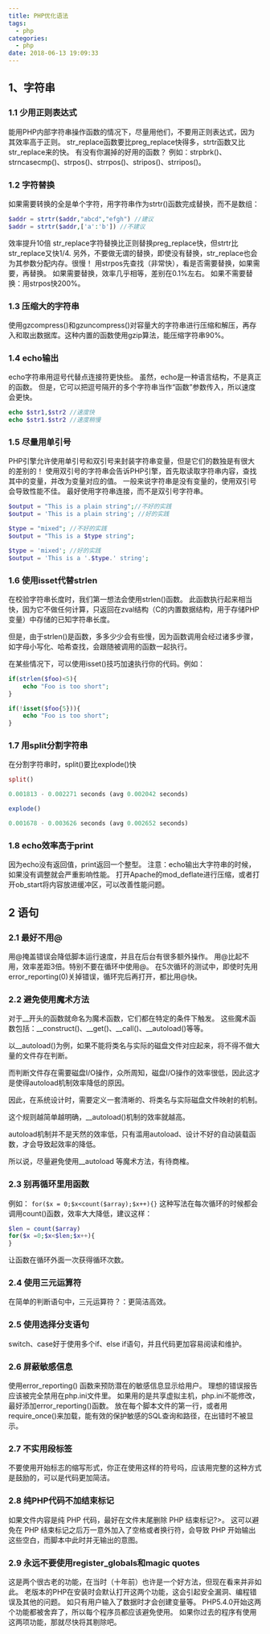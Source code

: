 ```yaml
---
title: PHP优化语法
tags:
  - php
categories:
  - php
date: 2018-06-13 19:09:33
---
```


## 1、字符串
### 1.1 少用正则表达式
能用PHP内部字符串操作函数的情况下，尽量用他们，不要用正则表达式，因为其效率高于正则。
str_replace函数要比preg_replace快得多，strtr函数又比str_replace来的快。
有没有你漏掉的好用的函数？
例如：strpbrk()、strncasecmp()、strpos()、strrpos()、stripos()、strripos()。
### 1.2 字符替换
如果需要转换的全是单个字符，用字符串作为strtr()函数完成替换，而不是数组：

```php
$addr = strtr($addr,"abcd","efgh") //建议
$addr = strtr($addr,['a':'b']) //不建议
```
效率提升10倍
str_replace字符替换比正则替换preg_replace快，但strtr比str_replace又快1/4.
另外，不要做无谓的替换，即使没有替换，str_replace也会为其参数分配内存。很慢！
用strpos先查找（非常快），看是否需要替换，如果需要，再替换。
如果需要替换，效率几乎相等，差别在0.1%左右。
如果不需要替换：用strpos快200%。
### 1.3 压缩大的字符串
使用gzcompress()和gzuncompress()对容量大的字符串进行压缩和解压，再存入和取出数据库。这种内置的函数使用gzip算法，能压缩字符串90%。
### 1.4 echo输出
echo字符串用逗号代替点连接符更快些。
虽然，echo是一种语言结构，不是真正的函数。
但是，它可以把逗号隔开的多个字符串当作“函数”参数传入，所以速度会更快。

```php
echo $str1,$str2 //速度快
echo $str1.$str2 //速度稍慢
```
### 1.5 尽量用单引号
PHP引擎允许使用单引号和双引号来封装字符串变量，但是它们的数独是有很大的差别的！
使用双引号的字符串会告诉PHP引擎，首先取读取字符串内容，查找其中的变量，并改为变量对应的值。
一般来说字符串是没有变量的，使用双引号会导致性能不佳。
最好使用字符串连接，而不是双引号字符串。

```php
$output = "This is a plain string";//不好的实践
$output = 'This is a plain string'; //好的实践

$type = "mixed"; //不好的实践
$output = "This is a $type string";

$type = 'mixed'; //好的实践
$output = 'This is a '.$type.' string';
```
### 1.6 使用isset代替strlen
在校验字符串长度时，我们第一想法会使用strlen()函数。
此函数执行起来相当快，因为它不做任何计算，只返回在zval结构（C的内置数据结构，用于存储PHP变量）中存储的已知字符串长度。

但是，由于strlen()是函数，多多少少会有些慢，因为函数调用会经过诸多步骤，如字母小写化、哈希查找，会跟随被调用的函数一起执行。

在某些情况下，可以使用isset()技巧加速执行你的代码。例如：

```php
if(strlen($foo)<5){
    echo "Foo is too short";
}

if(!isset($foo{5})){
    echo "Foo is too short";
}
```

### 1.7 用split分割字符串
在分割字符串时，split()要比explode()快


```php
split()

0.001813 - 0.002271 seconds (avg 0.002042 seconds)

explode()

0.001678 - 0.003626 seconds (avg 0.002652 seconds)
```
### 1.8 echo效率高于print
因为echo没有返回值，print返回一个整型。
注意：echo输出大字符串的时候，如果没有调整就会严重影响性能。
打开Apache的mod_deflate进行压缩，或者打开ob_start将内容放进缓冲区，可以改善性能问题。
## 2 语句
### 2.1 最好不用@
用@掩盖错误会降低脚本运行速度，并且在后台有很多额外操作。
用@比起不用，效率差距3倍。特别不要在循环中使用@。
在5次循环的测试中，即使时先用error_reporting(0)关掉错误，循环完后再打开，都比用@快。
### 2.2 避免使用魔术方法
对于__开头的函数就命名为魔术函数，它们都在特定的条件下触发。
这些魔术函数包括：__construct()、__get()、__call()、__autoload()等等。

以__autoload()为例，如果不能将类名与实际的磁盘文件对应起来，将不得不做大量的文件存在判断。

而判断文件存在需要磁盘I/O操作，众所周知，磁盘I/O操作的效率很低，因此这才是使得autoload机制效率降低的原因。

因此，在系统设计时，需要定义一套清晰的、将类名与实际磁盘文件映射的机制。

这个规则越简单越明确，__autoload()机制的效率就越高。

autoload机制并不是天然的效率低，只有滥用autoload、设计不好的自动装载函数，才会导致起效率的降低。

所以说，尽量避免使用__autoload 等魔术方法，有待商榷。
### 2.3 别再循环里用函数

例如：
`for($x = 0;$x<count($array);$x++){}`
这种写法在每次循环的时候都会调用count()函数，效率大大降低，建议这样：

```php
$len = count($array)
for($x =0;$x<$len;$x++){
}
```
让函数在循环外面一次获得循环次数。
### 2.4 使用三元运算符
在简单的判断语句中，三元运算符？：更简洁高效。
### 2.5 使用选择分支语句
switch、case好于使用多个if、else if语句，并且代码更加容易阅读和维护。
### 2.6 屏蔽敏感信息
使用error_reporting() 函数来预防潜在的敏感信息显示给用户。
理想的错误报告应该被完全禁用在php.ini文件里。
如果用的是共享虚拟主机，php.ini不能修改，最好添加error_reporting()函数。
放在每个脚本文件的第一行，或者用require_once()来加载，能有效的保护敏感的SQL查询和路径，在出错时不被显示。
### 2.7 不实用段标签
不要使用开始标志的缩写形式，你正在使用这样的符号吗，应该用完整的<?php 开始标签。
当然，如果是输出变量，用= $value ?>这种方式是鼓励的，可以是代码更加简洁。
### 2.8 纯PHP代码不加结束标记
如果文件内容是纯 PHP 代码，最好在文件末尾删除 PHP 结束标记?>。
这可以避免在 PHP 结束标记之后万一意外加入了空格或者换行符，会导致 PHP 开始输出这些空白，而脚本中此时并无输出的意图。
### 2.9 永远不要使用register_globals和magic quotes
这是两个很古老的功能，在当时（十年前）也许是一个好方法，但现在看来并非如此。
老版本的PHP在安装时会默认打开这两个功能，这会引起安全漏洞、编程错误及其他的问题。
如只有用户输入了数据时才会创建变量等。
PHP5.4.0开始这两个功能都被舍弃了，所以每个程序员都应该避免使用。
如果你过去的程序有使用这两项功能，那就尽快将其剔除吧。



